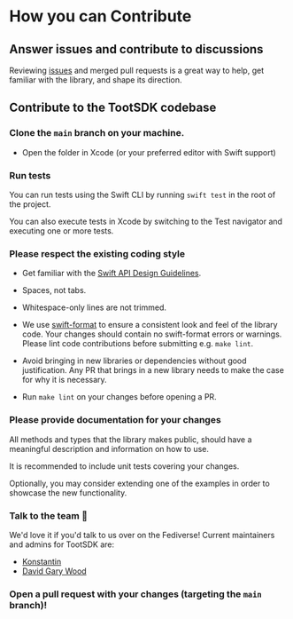 # How you can Contribute

## Answer issues and contribute to discussions

Reviewing [issues](https://github.com/TootSDK/TootSDK/issues) and merged pull requests is a great way to help, get familiar with the library, and shape its direction.

## Contribute to the TootSDK codebase

### Clone the `main` branch on your machine.

- Open the folder in Xcode (or your preferred editor with Swift support)

### Run tests

You can run tests using the Swift CLI by running `swift test` in the root of the project.

You can also execute tests in Xcode by switching to the Test navigator and executing one or more tests.

### Please respect the existing coding style

- Get familiar with the [Swift API Design Guidelines](https://www.swift.org/documentation/api-design-guidelines/).
- Spaces, not tabs.
- Whitespace-only lines are not trimmed.
- We use [swift-format](https://github.com/apple/swift-format) to ensure a consistent look and feel of the library code. Your changes should contain no swift-format errors or warnings. Please lint code contributions before submitting e.g. `make lint`.
- Avoid bringing in new libraries or dependencies without good justification. Any PR that brings in a new library needs to make the case for why it is necessary.

- Run `make lint` on your changes before opening a PR.

### Please provide documentation for your changes

All methods and types that the library makes public, should have a meaningful description and information on how to use.

It is recommended to include unit tests covering your changes.

Optionally, you may consider extending one of the examples in order to showcase the new functionality.

### Talk to the team 🤙

We'd love it if you'd talk to us over on the Fediverse! Current maintainers and admins for TootSDK are:

- [Konstantin](https://social.headbright.eu/@konstantin)
- [David Gary Wood](https://social.davidgarywood.com/@davidgarywood)

### Open a pull request with your changes (targeting the `main` branch)!

